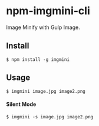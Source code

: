 # npm-imgmini-cli

Image Minify with Gulp Image.

## Install

```console
$ npm install -g imgmini
```

## Usage

```console
$ imgmini image.jpg image2.png
```
#### Silent Mode
```console
$ imgmini -s image.jpg image2.png
```
